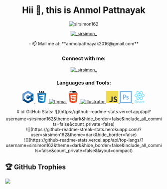<h1 align="center">Hii 👋, this is Anmol Pattnayak</h1>

<p align="center"> <img src="https://komarev.com/ghpvc/?username=sirsimon162&label=Profile%20views&color=0e75b6&style=flat" alt="sirsimon162" /> </p>

<p align="center"> <a href="https://twitter.com/_sirsimon_" target="blank"><img src="https://img.shields.io/twitter/follow/_sirsimon_?logo=twitter&style=for-the-badge" alt="_sirsimon_" /></a> </p>

<p align="center">
- 📫 Mail me at: **anmolpattnayak2016@gmail.com**
</p>

<h3 align="center">Connect with me:</h3>
<p align="center">
<a href="https://twitter.com/_sirsimon_" target="_blank"><img align="center" src="https://raw.githubusercontent.com/rahuldkjain/github-profile-readme-generator/master/src/images/icons/Social/twitter.svg" alt="_sirsimon_" height="30" width="40" /></a>


<h3 align="center">Languages and Tools:</h3>
<p align="center"> <a href="https://www.w3schools.com/cpp/" target="_blank" rel="noreferrer"> <img src="https://raw.githubusercontent.com/devicons/devicon/master/icons/cplusplus/cplusplus-original.svg" alt="cplusplus" width="40" height="40"/> </a> <a href="https://www.w3schools.com/css/" target="_blank" rel="noreferrer"> <img src="https://raw.githubusercontent.com/devicons/devicon/master/icons/css3/css3-original-wordmark.svg" alt="css3" width="40" height="40"/> </a> <a href="https://www.figma.com/" target="_blank" rel="noreferrer"> <img src="https://www.vectorlogo.zone/logos/figma/figma-icon.svg" alt="figma" width="40" height="40"/> </a> <a href="https://www.w3.org/html/" target="_blank" rel="noreferrer"> <img src="https://raw.githubusercontent.com/devicons/devicon/master/icons/html5/html5-original-wordmark.svg" alt="html5" width="40" height="40"/> </a> <a href="https://www.adobe.com/in/products/illustrator.html" target="_blank" rel="noreferrer"> <img src="https://www.vectorlogo.zone/logos/adobe_illustrator/adobe_illustrator-icon.svg" alt="illustrator" width="40" height="40"/> </a> <a href="https://developer.mozilla.org/en-US/docs/Web/JavaScript" target="_blank" rel="noreferrer"> <img src="https://raw.githubusercontent.com/devicons/devicon/master/icons/javascript/javascript-original.svg" alt="javascript" width="40" height="40"/> </a> <a href="https://www.photoshop.com/en" target="_blank" rel="noreferrer"> <img src="https://raw.githubusercontent.com/devicons/devicon/master/icons/photoshop/photoshop-line.svg" alt="photoshop" width="40" height="40"/> </a> <a href="https://reactjs.org/" target="_blank" rel="noreferrer"> <img src="https://raw.githubusercontent.com/devicons/devicon/master/icons/react/react-original-wordmark.svg" alt="react" width="40" height="40"/> </a> </p>

<p align="center">
# 📊 GitHub Stats:
![](https://github-readme-stats.vercel.app/api?username=sirsimon162&theme=dark&hide_border=false&include_all_commits=false&count_private=false)<br/>
![](https://github-readme-streak-stats.herokuapp.com/?user=sirsimon162&theme=dark&hide_border=false)<br/>
![](https://github-readme-stats.vercel.app/api/top-langs/?username=sirsimon162&theme=dark&hide_border=false&include_all_commits=false&count_private=false&layout=compact)
</p>

## 🏆 GitHub Trophies
![](https://github-profile-trophy.vercel.app/?username=sirsimon162&theme=radical&no-frame=false&no-bg=true&margin-w=4)
